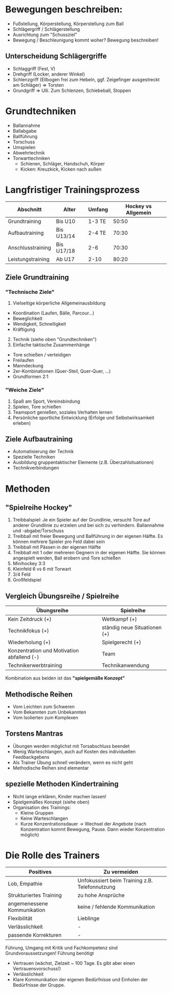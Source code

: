 # Bewegungen beschreiben:
* Fußstellung, Körperstellung, Körperstellung zum Ball
* Schlägergriff / Schlägerstellung
* Ausrichtung zum "Schussziel"
* Bewegung / Beschleunigung kommt woher? Bewegung beschreiben!

## Unterscheidung Schlägergriffe
* Schlaggriff (Fest, V)
* Drehgriff (Locker, anderer Winkel)
* Schlenzgriff (Ellbogen frei zum Hebeln, ggf. Zeigefinger ausgestreckt am Schläger) => Torsten
* Grundgriff => Ulli. Zum Schlenzen, Schiebeball, Stoppen

# Grundtechniken
* Ballannahme
* Ballabgabe
* Ballführung
* Torschuss
* Umspielen
* Abwehrtechnik
* Torwarttechniken
  * Schienen, Schläger, Handschuh, Körper
  * Kicken: Kreuzkick, Kicken nach außen

# Langfristiger Trainingsprozess
|Abschnitt|Alter|Umfang|Hockey vs Allgemein|
|----|----|----|----|
| Grundtraining | Bis U10 | 1-3 TE | 50:50  |
| Aufbautraining | Bis U13/14 | 2-4 TE | 70:30 |
| Anschlusstraining | Bis U17/18 | 2-6 | 70:30 |
| Leistungstraining | Ab U17 | 2-10 | 80:20 |

## Ziele Grundtraining
### "Technische Ziele"
1. Vielseitige körperliche Allgemeinausbildung
  * Koordination (Laufen, Bälle, Parcour...)
  * Beweglichkeit
  * Wendigkeit, Schnelligkeit
  * Kräftigung
2. Technik (siehe oben "Grundtechniken")
3. Einfache taktische Zusammenhänge
  * Tore schießen / verteidigen
  * Freilaufen
  * Manndeckung
  * 2er-Kombinationen (Quer-Steil, Quer-Quer, ...)
  * Grundformen 2:1

### "Weiche Ziele"
1. Spaß am Sport, Vereinsbindung
2. Spielen, Tore schießen
3. Teamsport genießen, soziales Verhalten lernen
4. Persönliche sportliche Entwicklung (Erfolge und Selbstwirksamkeit erleben)


## Ziele Aufbautraining
* Automatisierung der Technik
* Spezielle Techniken
* Ausbildung gruppentaktischer Elemente (z.B. Überzahlsituationen)
* Technikverbindungen

# Methoden
## "Spielreihe Hockey"
1. Treibbalspiel: Je ein Spieler auf der Grundlinie, versucht Tore auf anderer Grundlinie zu erzielen und bei sich zu verhindern. Ballannahme und -abgabe/Torschuss
2. Treibball mit freier Bewegung und Ballführung in der eigenen Hälfte. Es können mehrere Spieler pro Feld dabei sein
3. Treibball mit Pässen in der eigenen Hälfte
4. Treibball mit 1 oder mehreren Gegnern in der eigenen Hälfte. Sie können angespielt werden, Ball erobern und Tore schießen
5. Minihockey 3:3
6. Kleinfeld 6 vs 6 mit Torwart
7. 3/4 Feld
8. Großfeldspiel

## Vergleich Übungsreihe / Spielreihe
|Übungsreihe|Spielreihe|
|-----------|----------|
|Kein Zeitdruck (+) | Wettkampf (+) |
|Technikfokus (+) | ständig neue Situationen (+) |
| Wiederholung (+) | Spielgerecht (+) |
| Konzentration und Motivation abfallend (-) | Team |
| Technikerwerbtraining | Technikanwendung |

Kombination aus beiden ist das **"spielgemäße Konzept"**

## Methodische Reihen
* Vom Leichten zum Schweren
* Vom Bekannten zum Unbekannten
* Vom Isolierten zum Komplexen

## Torstens Mantras
* Übungen werden möglichst mit Torsabschluss beendet
* Wenig Warteschlangen, auch auf Kosten des individuellen Feedbackgebens
* Als Trainer Übung schnell verändern, wenn es nicht geht
* Methodische Reihen sind elementar

## spezielle Methoden Kindertraining
* Nicht lange erklären, Kinder machen lassen!
* Spielgemäßes Konzept (siehe oben)
* Organisation des Trainings:
  * Kleine Gruppen
  * Keine Warteschlangen
  * Kurze Konzentrationsdauer -> Wechsel der Angebote (nach Konzentration kommt Bewegung, Pause. Dann wieder Konzentration möglich)

# Die Rolle des Trainers
|Positives | Zu vermeiden |
|----------| -------------|
| Lob, Empathie | Unfokussiert beim Training z.B. Telefonnutzung|
| Strukturiertes Training | zu hohe Ansprüche|
| angemenessene Kommunikation | keine / fehlende Kommunikation |
| Flexibilität | Lieblinge |
| Verlässlichkeit | - |
| passende Korrekturen | - |

Führung, Umgang mit Kritik und Fachkompetenz sind Grundvoraussetzungen!
Führung benötigt
* Vertrauen (wächst, Zielzeit ~ 100 Tage. Es gibt aber einen Vertrauensvorschuss!)
* Verlässlichkeit
* Klare Kommunikation der eigenen Bedürfnisse und Einholen der Bedürfnisse der Gruppe.




